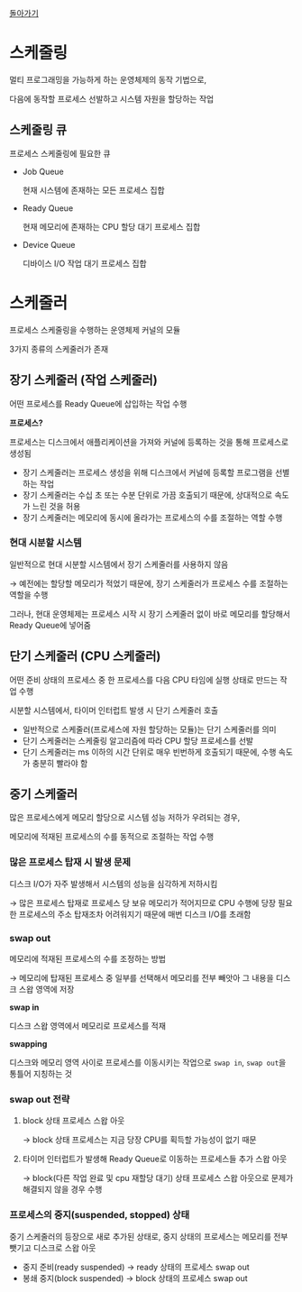 [돌아가기](./README.md)

# 스케줄링

멀티 프로그래밍을 가능하게 하는 운영체제의 동작 기법으로,

다음에 동작할 프로세스 선발하고 시스템 자원을 할당하는 작업

## 스케줄링 큐

프로세스 스케줄링에 필요한 큐

- Job Queue

    현재 시스템에 존재하는 모든 프로세스 집합

- Ready Queue

    현재 메모리에 존재하는 CPU 할당 대기 프로세스 집합

- Device Queue

    디바이스 I/O 작업 대기 프로세스 집합

# 스케줄러

프로세스 스케줄링을 수행하는 운영체제 커널의 모듈

3가지 종류의 스케줄러가 존재

## 장기 스케줄러 (작업 스케줄러)

어떤 프로세스를 Ready Queue에 삽입하는 작업 수행

**프로세스?**

프로세스는 디스크에서 애플리케이션을 가져와 커널에 등록하는 것을 통해 프로세스로 생성됨

- 장기 스케줄러는 프로세스 생성을 위해 디스크에서 커널에 등록할 프로그램을 선별하는 작업
- 장기 스케줄러는 수십 초 또는 수분 단위로 가끔 호출되기 때문에, 상대적으로 속도가 느린 것을 허용
- 장기 스케줄러는 메모리에 동시에 올라가는  프로세스의 수를 조절하는 역할 수행

### 현대 시분할 시스템

일반적으로 현대 시분할 시스템에서 장기 스케줄러를 사용하지 않음

→ 예전에는 할당할 메모리가 적었기 때문에, 장기 스케줄러가 프로세스 수를 조절하는 역할을 수행

그러나, 현대 운영체제는 프로세스 시작 시 장기 스케줄러 없이 바로 메모리를 할당해서 Ready Queue에 넣어줌

## 단기 스케줄러 (CPU 스케줄러)

어떤 준비 상태의 프로세스 중 한 프로세스를 다음 CPU 타임에 실행 상태로 만드는 작업 수행

시분할 시스템에서, 타이머 인터럽트 발생 시 단기 스케줄러 호출

- 일반적으로 스케줄러(프로세스에 자원 할당하는 모듈)는 단기 스케줄러를 의미
- 단기 스케줄러는 스케줄링 알고리즘에 따라 CPU 할당 프로세스를 선발
- 단기 스케줄러는 ms 이하의 시간 단위로 매우 빈번하게 호출되기 때문에, 수행 속도가 충분히 빨라야 함

## 중기 스케줄러

많은 프로세스에게 메모리 할당으로 시스템 성능 저하가 우려되는 경우,

메모리에 적재된 프로세스의 수를 동적으로 조절하는 작업 수행

### 많은 프로세스 탑재 시 발생 문제

디스크 I/O가 자주 발생해서 시스템의 성능을 심각하게 저하시킴

→ 많은 프로세스 탑재로 프로세스 당 보유 메모리가 적어지므로 CPU 수행에 당장 필요한 프로세스의 주소 탑재조차 어려워지기 때문에 매번 디스크 I/O를 초래함

### swap out

메모리에 적재된 프로세스의 수를 조정하는 방법

→ 메모리에 탑재된 프로세스 중 일부를 선택해서 메모리를 전부 빼앗아 그 내용을 디스크 스왑 영역에 저장

**swap in**

디스크 스왑 영역에서 메모리로 프로세스를 적재

**swapping**

디스크와 메모리 영역 사이로 프로세스를 이동시키는 작업으로 `swap in`, `swap out`을 통틀어 지칭하는 것

### swap out 전략

1. block 상태 프로세스 스왑 아웃

    → block 상태 프로세스는 지금 당장 CPU를 획득할 가능성이 없기 때문

2. 타이머 인터럽트가 발생해 Ready Queue로 이동하는 프로세스들 추가 스왑 아웃

    → block(다른 작업 완료 및 cpu 재할당 대기) 상태 프로세스 스왑 아웃으로 문제가 해결되지 않을 경우 수행

### 프로세스의 중지(suspended, stopped) 상태

중기 스케줄러의 등장으로 새로 추가된 상태로, 중지 상태의 프로세스는 메모리를 전부 뺏기고 디스크로 스왑 아웃

- 중지 준비(ready suspended) → ready 상태의 프로세스 swap out
- 봉쇄 중지(block suspended) → block 상태의 프로세스 swap out
